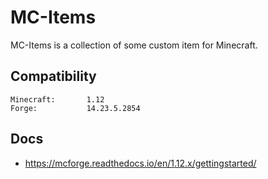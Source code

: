 # MC-Items

MC-Items is a collection of some custom item for Minecraft.

## Compatibility

```
Minecraft:       1.12
Forge:           14.23.5.2854
```

## Docs
 * https://mcforge.readthedocs.io/en/1.12.x/gettingstarted/
